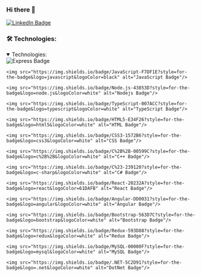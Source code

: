 ### Hi there 👋

<div id="badges">
  <a href="https://www.linkedin.com/in/lucas-conde-5b8227216/">
    <img src="https://img.shields.io/badge/LinkedIn-blue?style=for-the-badge&logo=linkedin&logoColor=white" alt="LinkedIn Badge"/>
  </a>
</div>

### :hammer_and_wrench: Technologies:
<details open>
<summary>Technologies:</summary>
    <img src="https://img.shields.io/badge/Express.js-404D59?style=for-the-badge" alt="Express Badge"/>

    <img src="https://img.shields.io/badge/JavaScript-F7DF1E?style=for-the-badge&logo=javascript&logoColor=black" alt="JavaScript Badge"/>

    <img src="https://img.shields.io/badge/Node.js-43853D?style=for-the-badge&logo=node.js&logoColor=white" alt="Nodejs Badge"/>

    <img src="https://img.shields.io/badge/TypeScript-007ACC?style=for-the-badge&logo=typescript&logoColor=white" alt="TypeScript Badge"/>

    <img src="https://img.shields.io/badge/HTML5-E34F26?style=for-the-badge&logo=html5&logoColor=white" alt="HTML Badge"/>

    <img src="https://img.shields.io/badge/CSS3-1572B6?style=for-the-badge&logo=css3&logoColor=white" alt="CSS Badge"/>

    <img src="https://img.shields.io/badge/C%2B%2B-00599C?style=for-the-badge&logo=c%2B%2B&logoColor=white" alt="C++ Badge"/>

    <img src="https://img.shields.io/badge/C%23-239120?style=for-the-badge&logo=c-sharp&logoColor=white" alt="C# Badge"/>

    <img src="https://img.shields.io/badge/React-20232A?style=for-the-badge&logo=react&logoColor=61DAFB" alt="React Badge"/>

    <img src="https://img.shields.io/badge/Angular-DD0031?style=for-the-badge&logo=angular&logoColor=white" alt="Angular Badge"/>

    <img src="https://img.shields.io/badge/Bootstrap-563D7C?style=for-the-badge&logo=bootstrap&logoColor=white" alt="Bootstrap Badge"/>

    <img src="https://img.shields.io/badge/Redux-593D88?style=for-the-badge&logo=redux&logoColor=white" alt="Redux Badge"/>

    <img src="https://img.shields.io/badge/MySQL-00000F?style=for-the-badge&logo=mysql&logoColor=white" alt="MySQL Badge"/>

    <img src="https://img.shields.io/badge/.NET-5C2D91?style=for-the-badge&logo=.net&logoColor=white" alt="DotNet Badge"/>
</details>





<!--
**CondeReggi/CondeReggi** is a ✨ _special_ ✨ repository because its `README.md` (this file) appears on your GitHub profile.

Here are some ideas to get you started:

- 🔭 I’m currently working on ...
- 🌱 I’m currently learning ...
- 👯 I’m looking to collaborate on ...
- 🤔 I’m looking for help with ...
- 💬 Ask me about ...
- 📫 How to reach me: ...
- 😄 Pronouns: ...
- ⚡ Fun fact: ...
-->
